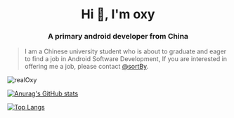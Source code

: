 <h1 align="center">Hi 👋, I'm oxy</h1>
<h3 align="center">A primary android developer from China</h3>

> I am a Chinese university student who is about to graduate and eager to find a job in Android Software Development,
If you are interested in offering me a job, please contact [@sortBy](https://t.me/sortBy).

<p align="left"> <img src="https://komarev.com/ghpvc/?username=realOxy&label=Profile%20views&color=0e75b6&style=flat" alt="realOxy" /> </p>

[![Anurag's GitHub stats](https://github-readme-stats.vercel.app/api?username=realOxy&show_icons=true&bg_color=30,e96443,904e95&title_color=fff&text_color=fff&icon_color=fff)](https://github.com/anuraghazra/github-readme-stats)

[![Top Langs](https://github-readme-stats.vercel.app/api/top-langs/?username=realOxy&hide=CSS&bg_color=30,e96443,904e95&title_color=fff&text_color=fff)](https://github.com/anuraghazra/github-readme-stats)
